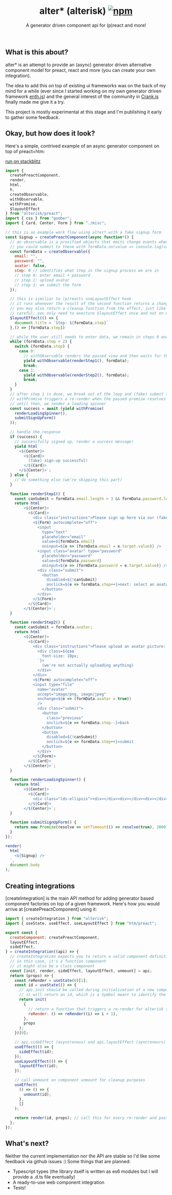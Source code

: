 <h1 align="center">
  alter* (alterisk) <a href="https://www.npmjs.org/package/htm"><img src="https://img.shields.io/npm/v/alterisk.svg?style=flat" alt="npm"></a>
</h1>
<div align="center">
A generator driven component api for (p)react and more!
</div>
<br />
<br />

## What is this about?

alter\* is an attempt to provide an (async) generator driven alternative component model for preact, react and more (you can create your own integration).

The idea to add this on top of existing ui frameworks was on the back of my mind for a while (ever since I started working on my own generator driven framework [enth.js](https://github.com/michael-klein)) and the general interest of the community in [Crank.js](https://crank.js.org/) finally made me give it a try.

This project is mostly experimental at this stage and I'm publishing it early to gather some feedback.

## Okay, but how does it look?

Here's a simple, contrived example of an async generator component on top of preact+htm:

[run on stackblitz](https://stackblitz.com/edit/fake-signup-form)

```javascript
import {
  createPreactComponent,
  render,
  html,
  h,
  createObservable,
  withObservable,
  withPromise,
  $layoutEffect
} from "alterisk/preact";
import { css } from "goober";
import { Card, Center, Form } from "./misc";

// this is an example work flow using alter* with a fake signup form
const Signup = createPreactComponent(async function*() {
  // an observable is a proxified objects that emits change events when any of it's (deep) properties changes
  // you could submit to these with formData.on(value => console.log(value))
  const formData = createObservable({
    email: "",
    password: "",
    avatar: false,
    step: 0 // identifies what step in the signup process we are in
    // step 0: enter email + password
    // step 1: upload avatar
    // step 3: we submit the form
  });

  // this is similiar to (p)reacts useLayoutEffect hook
  // it runs whenever the result of the second function returns a change in the dependency array
  // you may also return a cleanup function from the effect, just like in useLayoutEffect
  // careful: you only need to execture $layoutEffect once and not on every render, so don't put it inside the while loop below
  $layoutEffect(() => {
    document.title = `Step: ${formData.step}`
  },() => [formData.step])

  // while the user still needs to enter data, we remain in steps 0 and 1
  while (formData.step < 2) {
    switch (formData.step) {
      case 0:
        // withObservable renders the passed view and then waits for the passed observable to change to re-render
        yield withObservable(renderStep1(), formData);
        break;
      case 1:
        yield withObservable(renderStep2(), formData);
        break;
    }
  }
  // after step 1 is done, we break out of the loop and (fake) submit the form
  // withPromise triggers a re-render when the passed promise resolves
  // until then, we render a loading spinner
  const success = await (yield withPromise(
    renderLoadingSpinner(),
    submitSignUpForm()
  ));

  // handle the response
  if (success) {
    // successfully signed up, render a success message!
    yield html`
      <${Center}>
        <${Card}>
          (fake) sign-up successful!
        </${Card}>
      </${Center}>`;
  } else {
    // do something else (we're skipping this part)
  }

  function renderStep1() {
    const canSubmit = formData.email.length > 3 && formData.password.length > 3;
    return html`
        <${Center}>
          <${Card}>
            <div class="instructions">Please sign up here via our (fake) form:</div>
            <${Form} autocomplete="off">
              <input 
                type="text" 
                placeholder="email" 
                value=${formData.email} 
                oninput=${e => (formData.email = e.target.value)} />
              <input class="avatar" type="password" 
                placeholder="password" 
                value=${formData.password}   
                oninput=${e => (formData.password = e.target.value)} />
              <div class="submit">
                <button 
                  disabled=${!canSubmit} 
                  onclick=${e => formData.step++}>next: select an avatar
                </button>
              </div>
            </${Form}>
          </${Card}>
        </${Center}>`;
  }

  function renderStep2() {
    const canSubmit = formData.avatar;
    return html`
        <${Center}>
          <${Card}>
            <div class="instructions">Please upload an avatar picture:
              <div class=${css`
                font-size: 10px;
              `}>
                (we're not acctually uploading anything)
              </div>
            </div>
            <${Form} autocomplete="off">
            <input type="file" 
              name="avatar"
              accept="image/png, image/jpeg" 
              onchange=${e => (formData.avatar = true)}
              />
              <div class="submit">        
                <button 
                  class="previous"
                  onclick=${e => formData.step--}>back
                </button>
                <button 
                  disabled=${!canSubmit} 
                  onclick=${e => formData.step++}>submit
                </button>
              </div>
            </${Form}>
          </${Card}>
        </${Center}>`;
  }

  function renderLoadingSpinner() {
    return html`
        <${Center}>
          <${Card}>
            <div class="lds-ellipsis"><div></div><div></div><div></div><div></div></div>
          </${Card}>
        </${Center}>`;
  }

  function submitSignUpForm() {
    return new Promise(resolve => setTimeout(() => resolve(true), 2000))
  }
});

render(
  html`
    <${Signup} />
  `,
  document.body
);
```

## Creating integrations

[createIntegration] is the main API method for adding generator based component factories on top of a given framework. Here's how you would arrive at [createPreactComponent] using it:

```javascript
import { createIntegration } from "alterisk";
import { useState, useEffect, useLayoutEffect } from "htm/preact";

export const {
  createComponent: createPreactComponent,
  layoutEffect,
  sideEffect,
} = createIntegration((api) => {
  // createIntegration expects you to return a valid component definition for the given framework
  // in this case, it's a function component
  // it might also be a class component
  const [init, render, sideEffect, layoutEffect, unmount] = api;
  return (props) => {
    const reRender = useState(0)[1];
    const id = useState(() => {
      // api.init should be called during initialization of a new component instance
      // it will return an id, which is a Symbol meant to identify the new instance
      return init(
        {
          // return a function that triggers a re-render for alterisk to use
          reRender: () => reRender((i) => i + 1),
        },
        props
      );
    })[0];

    // api.sideEffect (asyncronous) and api.layoutEffect (syncronours) should be called after each render
    useEffect(() => {
      sideEffect(id);
    });
    useLayoutEffect(() => {
      layoutEffect(id);
    });

    // call unmount on component unmount for cleanup purposes
    useEffect(
      () => () => {
        unmount(id);
      },
      []
    );

    return render(id, props); // call this for every re-render and pass props
  };
});
```

## What's next?

Neither the current implementation nor the API are stable so I'd like some feedback via github issues :)
Some things that are planned:

- Typescript types (the library itself is written as es6 modules but I will provide a .d.ts file eventually)
- A ready-to-use web component integration
- Tests!
